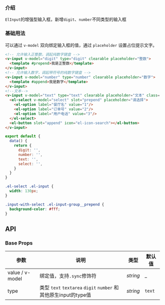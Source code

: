 ### 介绍

`ElInput`的增强型输入框，新增`digit`、`number`不同类型的输入框

### 基础用法

可以通过 `v-model` 双向绑定输入框的值，通过 `placeholder` 设置占位提示文字。

```html
<!-- 允许输入正整数，调起纯数字键盘 -->
<v-input v-model="digit" type="digit" clearable placeholder="整数">
  <template #prepend>我是正整数</template>
</v-input>
<!-- 允许输入数字，调起带符号的纯数字键盘 -->
<v-input v-model="number" type="number" clearable placeholder="数字">
  <template #append>我是数字</template>
</v-input>
<!--文本-->
<v-input v-model="text" type="text" clearable placeholder="文本" class="input-with-select">
  <el-select v-model="select" slot="prepend" placeholder="请选择">
    <el-option label="餐厅名" value="1"/>
    <el-option label="订单号" value="2"/>
    <el-option label="用户电话" value="3"/>
  </el-select>
  <el-button slot="append" icon="el-icon-search"></el-button>
</v-input>
```

```js
export default {
  data() {
    return {
      digit: '',
      number: '',
      text: '',
      select: '',
    }
  }
}
```

```css
.el-select .el-input {
  width: 130px;
}

.input-with-select .el-input-group__prepend {
  background-color: #fff;
}
```

## API

### Base Props

| 参数   | 说明           | 类型      | 默认值 |
| ------ | -------------- | --------- | ------ |
| value / v-model | 绑定值，支持`.sync`修饰符 | _string_  | _    |
| type  | 类型 `text` `textarea` `digit` `number` 和其他原生input的type值 | _string_  | `text`    |